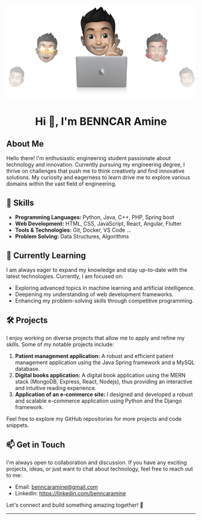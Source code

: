 ![Alt text](https://raw.githubusercontent.com/KevinPatel04/KevinPatel04/master/cover-thompson.png)
<h1 align="center">Hi 👋, I'm BENNCAR Amine</h1>


## About Me

Hello there! I'm enthusiastic engineering student passionate about technology and innovation. Currently pursuing my engineering degree, I thrive on challenges that push me to think creatively and find innovative solutions. My curiosity and eagerness to learn drive me to explore various domains within the vast field of engineering.

## 🔧 Skills

- **Programming Languages:** Python, Java, C++, PHP, Spring boot
- **Web Development:** HTML, CSS, JavaScript, React, Angular, Flutter
- **Tools & Technologies:** Git, Docker, VS Code ...
- **Problem Solving:** Data Structures, Algorithms

## 🌱 Currently Learning

I am always eager to expand my knowledge and stay up-to-date with the latest technologies. Currently, I am focused on:

- Exploring advanced topics in machine learning and artificial intelligence.
- Deepening my understanding of web development frameworks.
- Enhancing my problem-solving skills through competitive programming.

## 🛠️ Projects

I enjoy working on diverse projects that allow me to apply and refine my skills. Some of my notable projects include:

1. **Patient management application:** A robust and efficient patient management application using the Java Spring framework and a MySQL database.
2. **Digital books application:** A digital book application using the MERN stack (MongoDB, Express, React, Nodejs), thus providing an interactive and intuitive reading experience.
3. **Application of an e-commerce site:** I designed and developed a robust and scalable e-commerce application using Python and the Django framework.

Feel free to explore my GitHub repositories for more projects and code snippets.

## 📫 Get in Touch

I'm always open to collaboration and discussion. If you have any exciting projects, ideas, or just want to chat about technology, feel free to reach out to me:

- Email: benncaramine@gmail.com
- LinkedIn: https://linkedin.com/benncaramine


Let's connect and build something amazing together! 🚀

---


